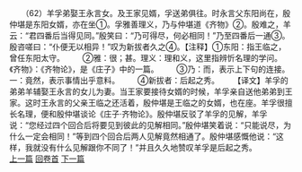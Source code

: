 　　（62）羊孚弟娶王永言女。及王家见婿，孚送弟俱往。时永言父东阳尚在，殷仲堪是东阳女婿，亦在坐①。孚雅善理义，乃与仲堪道《齐物》②。殷难之，羊云：“君四番后当得见同。”殷笑曰：“乃可得尽，何必相同！”乃至四番后一通③。殷咨嗟曰：“仆便无以相异！”叹为新拔者久之④。【注释】①东阳：指王临之，曾任东阳太守。
　　②雅：很；甚。理义：理和义，这里指辨忻名理的学问。《齐物》：《齐物论》，是《庄子》中的一篇。
　　③乃：而，表示上下句的连接。一：竟然，表示事情出乎意料。
　　④新拔者：后起之秀。
　　【译文】羊孚的弟弟羊辅娶王永言的女儿为妻。当王家要接待女婿的时候，羊孚亲自送他弟弟到王家。这时王永言的父亲王临之还活着，殷仲堪是王临之的女婿，也在座。羊孚很擅长名理，便和殷仲堪谈论《庄子·齐物论》。殷仲堪反驳了羊孚的见解，羊孚说：“您经过四个回合后将要见到彼此的见解相同。”殷仲堪笑着说：“只能说尽，为什么一定会相同！”等到四个回合后两人见解竟然相通了。殷仲堪感慨他说：“这样，我就没有什么见解跟你不同了！”并且久久地赞叹羊孚是后起之秀。
<br>[上一篇](04_061) [回卷首](04_000) [下一篇](04_063)
